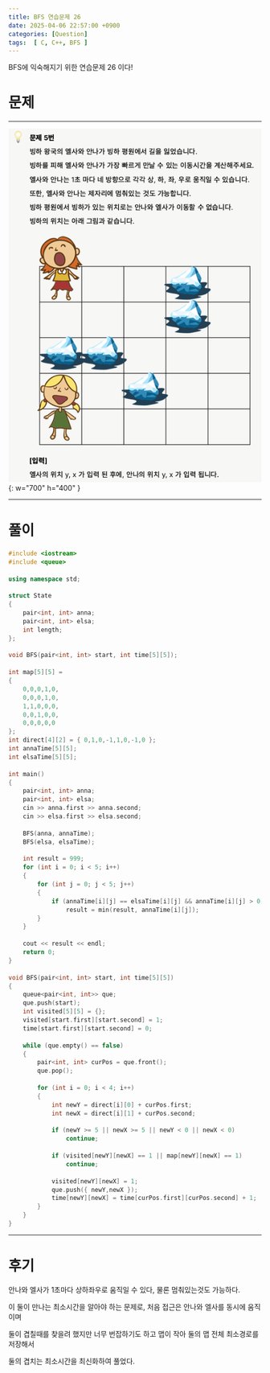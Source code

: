 ```yaml
---
title: BFS 연습문제 26
date: 2025-04-06 22:57:00 +0900
categories: [Question]  
tags:  [ C, C++, BFS ]
---
```


BFS에 익숙해지기 위한 연습문제 26 이다!

# 문제   
---------------------------------------
![Desktop View](/assets/img/bfs20.png){: w="700" h="400" }

---------------------------------------

# 풀이

```c++
#include <iostream>
#include <queue>

using namespace std;

struct State
{
    pair<int, int> anna;
    pair<int, int> elsa;
    int length;
};

void BFS(pair<int, int> start, int time[5][5]);

int map[5][5] = 
{
    0,0,0,1,0,
    0,0,0,1,0,
    1,1,0,0,0,
    0,0,1,0,0,
    0,0,0,0,0
};
int direct[4][2] = { 0,1,0,-1,1,0,-1,0 };
int annaTime[5][5];
int elsaTime[5][5];

int main()
{
    pair<int, int> anna;
    pair<int, int> elsa;
    cin >> anna.first >> anna.second;
    cin >> elsa.first >> elsa.second;
    
    BFS(anna, annaTime);
    BFS(elsa, elsaTime);
    
    int result = 999;
    for (int i = 0; i < 5; i++)
    {
        for (int j = 0; j < 5; j++)
        {
            if (annaTime[i][j] == elsaTime[i][j] && annaTime[i][j] > 0)
                result = min(result, annaTime[i][j]);
        }
    }
    
    cout << result << endl;
    return 0;
}

void BFS(pair<int, int> start, int time[5][5])
{
    queue<pair<int, int>> que;
    que.push(start);
    int visited[5][5] = {};
    visited[start.first][start.second] = 1;
    time[start.first][start.second] = 0;
    
    while (que.empty() == false)
    {
        pair<int, int> curPos = que.front();
        que.pop();
        
        for (int i = 0; i < 4; i++)
        {
            int newY = direct[i][0] + curPos.first;
            int newX = direct[i][1] + curPos.second;
            
            if (newY >= 5 || newX >= 5 || newY < 0 || newX < 0)
                continue;
            
            if (visited[newY][newX] == 1 || map[newY][newX] == 1)
                continue;
            
            visited[newY][newX] = 1;
            que.push({ newY,newX });
            time[newY][newX] = time[curPos.first][curPos.second] + 1;
        }
    }
}
```
---------------------------------------

# 후기

안나와 엘사가 1초마다 상하좌우로 움직일 수 있다, 물론 멈춰있는것도 가능하다.

이 둘이 만나는 최소시간을 알아야 하는 문제로, 처음 접근은 안나와 엘사를 동시에 움직이며

둘이 겹칠때를 찾을려 했지만 너무 번잡하기도 하고 맵이 작아 둘의 맵 전체 최소경로를 저장해서

둘의 겹치는 최소시간을 최신화하여 풀었다.

